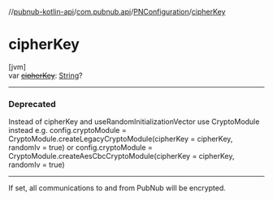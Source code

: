//[pubnub-kotlin-api](../../../index.md)/[com.pubnub.api](../index.md)/[PNConfiguration](index.md)/[cipherKey](cipher-key.md)

# cipherKey

[jvm]\
var [~~cipherKey~~](cipher-key.md): [String](https://kotlinlang.org/api/latest/jvm/stdlib/kotlin/-string/index.html)?

---

### Deprecated

Instead of cipherKey and useRandomInitializationVector use CryptoModule instead 
            e.g. config.cryptoModule = CryptoModule.createLegacyCryptoModule(cipherKey = cipherKey, randomIv = true) 
            or config.cryptoModule = CryptoModule.createAesCbcCryptoModule(cipherKey = cipherKey, randomIv = true)

---

If set, all communications to and from PubNub will be encrypted.

